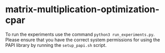# matrix-multiplication-optimization-cpar

To run the experiments use the command `python3 run_experiments.py`. Please ensure that you have the correct system permissions for using the PAPI library by running the `setup_papi.sh` script.
